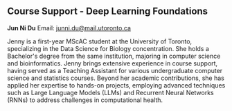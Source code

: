 ## Course Support - Deep Learning Foundations

**Jun Ni Du**
Email: [junni.du@mail.utoronto.ca](mailto:junni.du@mail.utoronto.ca)

Jenny is a first-year MScAC student at the University of Toronto, specializing in the Data Science for Biology concentration. She holds a Bachelor's degree from the same institution, majoring in computer science and bioinformatics. Jenny brings extensive experience in course support, having served as a Teaching Assistant for various undergraduate computer science and statistics courses. Beyond her academic contributions, she has applied her expertise to hands-on projects, employing advanced techniques such as Large Language Models (LLMs) and Recurrent Neural Networks (RNNs) to address challenges in computational health.